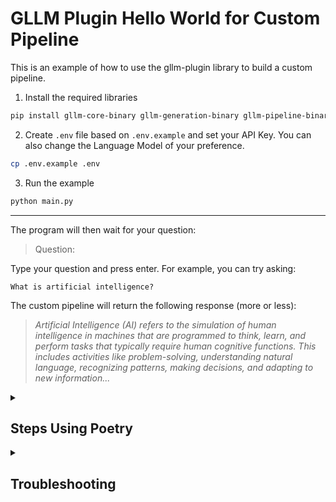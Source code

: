 # GLLM Plugin Hello World for Custom Pipeline

This is an example of how to use the gllm-plugin library to build a custom pipeline.

1. Install the required libraries

```bash
pip install gllm-core-binary gllm-generation-binary gllm-pipeline-binary gllm-plugin-binary gllm-rag-binary
```

2. Create `.env` file based on `.env.example` and set your API Key. You can also change the Language Model of your preference.

```bash
cp .env.example .env
```

3. Run the example

```bash
python main.py
```

---

The program will then wait for your question:

> Question:

Type your question and press enter. For example, you can try asking:

```
What is artificial intelligence?
```

The custom pipeline will return the following response (more or less):

> _Artificial Intelligence (AI) refers to the simulation of human intelligence in machines that are programmed to think, learn, and perform tasks that typically require human cognitive functions. This includes activities like problem-solving, understanding natural language, recognizing patterns, making decisions, and adapting to new information..._

<details>
<summary><h2>Steps Using Poetry</h2></summary>

## Prerequisites

Please refer to the centralized [prerequisites.md](../../prerequisites.md) file for detailed requirements to run this example.

This example specifically requires:

- Python Environment

You need to fulfill the prerequisites to run the script. They will be checked automatically when you execute it.

## Running the Code

1.  Configure environment variables: copy `.env.example` to `.env` and set up your `API_KEY` and `LANGUAGE_MODEL`.

    - For Linux, macOS, or Windows WSL:

      ```bash
      cp .env.example .env
      ```

    - For Windows Powershell or Command Prompt:

      ```powershell
      copy .env.example .env
      ```

2.  Execute the script:

    - For Linux, macOS, or Windows WSL:

      ```bash
      ./local-start.sh
      ```

      > [!NOTE]
      > On Windows, you can either install [WSL (Windows Subsystem for Linux)](https://learn.microsoft.com/en-us/windows/wsl/install) or execute the batch file in Windows Powershell or Command Prompt as described in the next section.

    - For Windows Powershell:

      ```powershell
      .\local-start.bat
      ```

    - For Windows Command Prompt:

      ```cmd
      local-start.bat
      ```

</details>

<details><summary><h2>Troubleshooting</h2></summary>

For common issues and their solutions, please refer to the centralized [FAQ document](../../faq.md).

</details>

